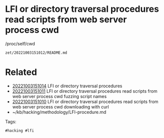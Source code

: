 # LFI or directory traversal procedures read scripts from web server process cwd
/proc/self/cwd

` zet/20221003151012/README.md `

# Related

- [20221003151014](/zet/20221003151014/README.md) LFI or directory traversal procedures
- [20221003151011](/zet/20221003151011/README.md) LFI or directory traversal procedures read scripts from web server process cwd fuzzing script names
- [20221003151010](/zet/20221003151010/README.md) LFI or directory traversal procedures read scripts from web server process cwd downloading with curl 
- ~/kb/hacking/methodology/LFI-procedure.md

Tags:

    #hacking #lfi 
